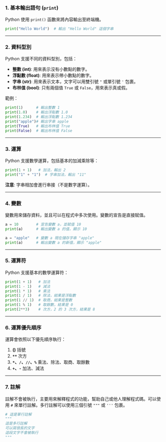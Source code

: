 
### 1. **基本輸出語句 (`print`)**
Python 使用 `print()` 函數來將內容輸出至終端機。

```python
print("Hello World")  # 輸出 "Hello World" 這個字串
```

---

### 2. **資料型別**
Python 支援不同的資料型別，包括：
- **整數 (int)**: 用來表示沒有小數點的數字。
- **浮點數 (float)**: 用來表示帶小數點的數字。
- **字串 (str)**: 用來表示文本，文字可以用雙引號 `"` 或單引號 `'` 包裹。
- **布林值 (bool)**: 只有兩個值 `True` 或 `False`，用來表示真或假。

範例：
```python
print(1)      # 輸出整數 1
print(1.0)    # 輸出浮點數 1.0
print(1.234)  # 輸出浮點數 1.234
print("apple")# 輸出字串 apple
print(True)   # 輸出布林值 True
print(False)  # 輸出布林值 False
```

---

### 3. **運算**
Python 支援數學運算，包括基本的加減乘除等：

```python
print(1 + 1)   # 加法，輸出 2
print("1" + "1")  # 字串加法，輸出 "11"
```

**注意**: 字串相加會進行串接（不是數字運算）。

---

### 4. **變數**
變數用來儲存資料，並且可以在程式中多次使用。變數的宣告是直接賦值。

```python
a = 10        # 宣告變數 a，並賦值 10
print(a)      # 輸出變數 a 的值，顯示 10

a = "apple"   # 變數 a 現在儲存字串 "apple"
print(a)      # 輸出變數 a 的新值，顯示 "apple"
```

---

### 5. **運算符**
Python 支援基本的數學運算符：
```python
print(1 + 1)   # 加法
print(1 - 1)   # 減法
print(1 * 1)   # 乘法
print(1 / 1)   # 除法，結果是浮點數
print(1 // 1)  # 取商，結果是整數
print(1 % 1)   # 取餘數，結果是 0
print(2**3)    # 次方，2 的 3 次方，結果是 8
```

---

### 6. **運算優先順序**
運算會依照以下優先順序執行：
1. **()** 括號
2. **`**`** 次方
3. **`*`、`/`、`//`、`%`** 乘法、除法、取商、取餘數
4. **`+`、`-`** 加法、減法

---

### 7. **註解**
註解不會被執行，主要用來解釋程式的功能，幫助自己或他人理解程式碼。可以使用 `#` 來單行註解。多行註解可以使用三個引號 `"""` 或 `'''` 包裹。

```python
# 這是單行註解
"""
這是多行註解
可以寫很長的文字
這段文字不會被執行
"""
```
